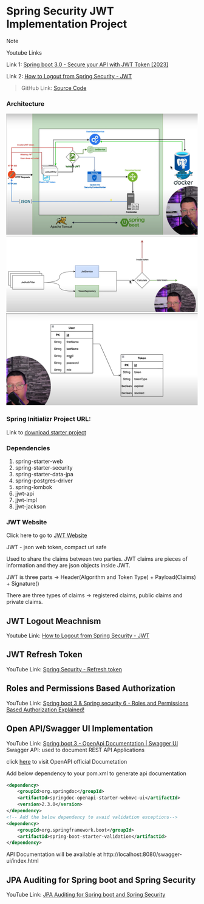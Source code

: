 # Spring Security JWT Implementation Project

> [!NOTE]
>
> Youtube Links
>
> Link 1: [Spring boot 3.0 - Secure your API with JWT Token [2023]](https://youtu.be/BVdQ3iuovg0?si=tEYIqX8U-E2-6mag)
>
> Link 2: [How to Logout from Spring Security - JWT](https://youtu.be/0GGFZdYe-FY?si=ZPioixVbfXf1_Q74)

> GitHub Link: [Source Code](https://github.com/ali-bouali/spring-boot-3-jwt-security)

### Architecture
![Architecture Diagram](images/JWT_Impl_ArchitectureDiagram.png)
![Token Validation Mechanism](images/ValidatingTokens.png)
![Database Structure](images/DB_User_Token.png)

### Spring Initializr Project URL:
Link to [download starter project](https://start.spring.io/#!type=maven-project&language=java&platformVersion=3.2.0&packaging=jar&jvmVersion=17&groupId=com.revs&artifactId=jwtsecurity&name=jwtsecurity&description=Demo%20project%20for%20Spring%20Boot%20Security&packageName=com.revs.jwtsecurity&dependencies=web,security,data-jpa,postgresql,lombok,devtools,actuator)

### Dependencies
1. spring-starter-web
2. spring-starter-security
3. spring-starter-data-jpa
4. spring-postgres-driver
5. spring-lombok
6. jjwt-api
7. jjwt-impl
8. jjwt-jackson

### JWT Website
Click here to go to [JWT Website](https://jwt.io/)

JWT - json web token, compact url safe

Used to share the claims between two parties. JWT claims are pieces of information and they are json objects inside JWT.

JWT is three parts -> Header(Algorithm and Token Type) + Payload(Claims) + Signature()

There are three types of claims -> registered claims, public claims and private claims.

## JWT Logout Meachnism
Youtube Link: [How to Logout from Spring Security - JWT](https://youtu.be/0GGFZdYe-FY?si=i1NLjeOsvWLREIrX)

## JWT Refresh Token
YouTube Link: [Spring Security - Refresh token](https://youtu.be/EsVybSJr7zU?si=ibbelcO4z1Iu-w6t)

## Roles and Permissions Based Authorization
YouTube Link: [Spring boot 3 & Spring security 6 - Roles and Permissions Based Authorization Explained!](https://youtu.be/mq5oUXcAXL4?si=HD8MCfBBHoCyQ8Ag)

## Open API/Swagger UI Implementation
YouTube Link: [Spring boot 3 - OpenApi Documentation | Swagger UI](https://youtu.be/2o_3hjUPAfQ?si=ULpVHw843ds_b6QR)
Swagger API: used to document REST API Applications

click [here](https://springdoc.org/) to visit OpenAPI official Documetation

Add below dependency to your pom.xml to generate api documentation

```xml
<dependency>
    <groupId>org.springdoc</groupId>
    <artifactId>springdoc-openapi-starter-webmvc-ui</artifactId>
    <version>2.3.0</version>
</dependency>
<!-- Add the below dependency to avaid validation exceptions-->
<dependency>
    <groupId>org.springframework.boot</groupId>
    <artifactId>spring-boot-starter-validation</artifactId>
</dependency>
```

API Documentation will be available at http://localhost:8080/swagger-ui/index.html

## JPA Auditing for Spring boot and Spring Security
YouTube Link: [JPA Auditing for Spring boot and Spring Security](https://youtu.be/lGULtrZqk-c?si=8vz2aWinArg8u5-G)




